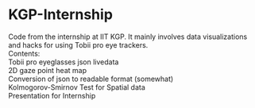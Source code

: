 # KGP-Internship
Code from the internship at IIT KGP. It mainly involves data visualizations and hacks for using Tobii pro eye trackers. <br />
Contents: <br />
Tobii pro eyeglasses json livedata <br />
2D gaze point heat map <br />
Conversion of json to readable format (somewhat) <br />
Kolmogorov-Smirnov Test for Spatial data <br />
Presentation for Internship <br />
